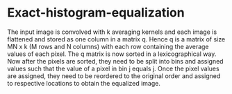 # Exact-histogram-equalization

The input image is convolved with k averaging kernels and each image is flattened and stored as one column in a matrix q. Hence q is a matrix of size MN x k (M rows and N columns) with each row containing the average values of each pixel. The q matrix is now sorted in a lexicographical way. Now after the pixels are sorted, they need to be split into bins and assigned values such that the value of a pixel in bin j equals j. Once the pixel values are assigned, they need to be reordered to the original order and assigned to respective locations to obtain the equalized image.
